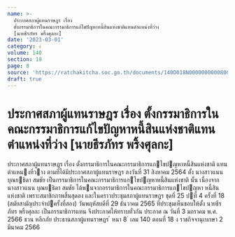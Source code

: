 ```yaml
---
name: >-
  ประกาศสภาผู้แทนราษฎร เรื่อง
  ตั้งกรรมาธิการในคณะกรรมาธิการแก้ไขปัญหาหนี้สินแห่งชาติแทนตำแหน่งที่ว่าง
  [นายธีรภัทร พริ้งศุลกะ]
date: '2023-03-01'
category: ง
volume: 140
section: 18
page: 8
source: 'https://ratchakitcha.soc.go.th/documents/140D018N0000000000800.pdf'
draft: true
---
```


# ประกาศสภาผู้แทนราษฎร เรื่อง ตั้งกรรมาธิการในคณะกรรมาธิการแก้ไขปัญหาหนี้สินแห่งชาติแทนตำแหน่งที่ว่าง [นายธีรภัทร พริ้งศุลกะ]

ประกาศสภาผู้แทนราษฎร เรื่อง ตั้งกรรมาธิการในคณะกรรมาธิการแกไขปญหาหนี้สินแห่งชาติ แทนตําแหนงที่วาง ตามที่ได้มีประกาศสภาผู้แทนราษฎร ลงวันที่ 31 สิงหาคม 2564 ตั้ง นางสาวแนน บุณยธิดา สมชัย เป็นกรรมาธิการในคณะกรรมาธิการแกไขปญหาหนี้สินแห่งชาติ นั้น เนื่องจาก นางสาวแนน บุณยธิดา สมชัย ได้พนจากกรรมาธิการในคณะกรรมาธิการแกไขปญหา หนี้สินแห่งชาติ เพราะสมาชิกภาพสิ้นสุดลง และในคราวประชุมสภาผู้แทนราษฎร ชุดที่ 25 ปที่ 4 ครั้งที่ 18 (สมัยสามัญประจําปครั้งที่สอง) วันพฤหัสบดีที่ 29 ธันวาคม 2565 ที่ประชุมเห็นชอบให้ตั้ง นายธีรภัทร พริ้งศุลกะ เป็นกรรมาธิการแทน จึงประกาศให้ทราบทั่วกัน ประกาศ ณ วันที่ 3 มกราคม พ.ศ. 2566 ชวน หลีกภัย ประธานสภาผู้แทนราษฎร ้ หนา 8 ่ เลม 140 ตอนที่ 18 ง ราชกิจจานุเบกษา 2 มีนาคม 2566

